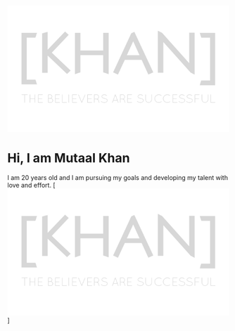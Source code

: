 [<p align="center"><img alt="[KHAN] Header png" width="auto" src="https://github.com/Mutaal-Khan/Mutaal-Khan/blob/main/src/readme_header.png" /></p>](https://www.google.com/)
# Hi, I am Mutaal Khan
I am 20 years old and I am pursuing my goals and developing my talent with love and effort.
[<img alt="[KHAN] Header png" width="auto" src="https://github.com/Mutaal-Khan/Mutaal-Khan/blob/main/readme_header.png" />]
<!---

- 👋 Hi, I’m @Mutaal-Khan
- 👀 I’m interested in ...
- 🌱 I’m currently learning ...
- 💞️ I’m looking to collaborate on ...
- 📫 How to reach me ...


Mutaal-Khan/Mutaal-Khan is a ✨ special ✨ repository because its `README.md` (this file) appears on your GitHub profile.
You can click the Preview link to take a look at your changes.
--->
